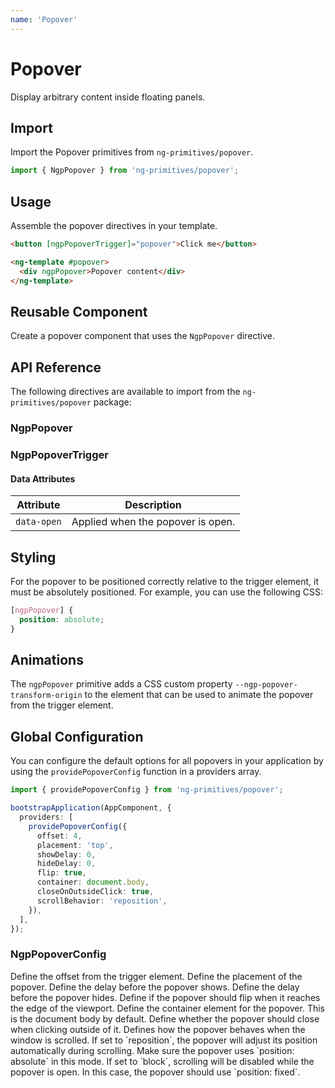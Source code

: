 ```yaml
---
name: 'Popover'
---
```


# Popover

Display arbitrary content inside floating panels.

<docs-example name="popover"></docs-example>

## Import

Import the Popover primitives from `ng-primitives/popover`.

```ts
import { NgpPopover } from 'ng-primitives/popover';
```

## Usage

Assemble the popover directives in your template.

```html
<button [ngpPopoverTrigger]="popover">Click me</button>

<ng-template #popover>
  <div ngpPopover>Popover content</div>
</ng-template>
```

## Reusable Component

Create a popover component that uses the `NgpPopover` directive.

<docs-snippet name="popover"></docs-snippet>

## API Reference

The following directives are available to import from the `ng-primitives/popover` package:

### NgpPopover

<api-docs name="NgpPopover"></api-docs>

### NgpPopoverTrigger

<api-docs name="NgpPopoverTrigger"></api-docs>

#### Data Attributes

| Attribute   | Description                       |
| ----------- | --------------------------------- |
| `data-open` | Applied when the popover is open. |

## Styling

For the popover to be positioned correctly relative to the trigger element, it must be absolutely positioned. For example, you can use the following CSS:

```css
[ngpPopover] {
  position: absolute;
}
```

## Animations

The `ngpPopover` primitive adds a CSS custom property `--ngp-popover-transform-origin` to the element that can be used to animate the popover from the trigger element.

## Global Configuration

You can configure the default options for all popovers in your application by using the `providePopoverConfig` function in a providers array.

```ts
import { providePopoverConfig } from 'ng-primitives/popover';

bootstrapApplication(AppComponent, {
  providers: [
    providePopoverConfig({
      offset: 4,
      placement: 'top',
      showDelay: 0,
      hideDelay: 0,
      flip: true,
      container: document.body,
      closeOnOutsideClick: true,
      scrollBehavior: 'reposition',
    }),
  ],
});
```

### NgpPopoverConfig

<prop-details name="offset" type="number">
  Define the offset from the trigger element.
</prop-details>

<prop-details name="placement" type="'top' | 'right' | 'bottom' | 'left'">
  Define the placement of the popover.
</prop-details>

<prop-details name="showDelay" type="number">
  Define the delay before the popover shows.
</prop-details>

<prop-details name="hideDelay" type="number">
  Define the delay before the popover hides.
</prop-details>

<prop-details name="flip" type="boolean">
  Define if the popover should flip when it reaches the edge of the viewport.
</prop-details>

<prop-details name="container" type="HTMLElement">
  Define the container element for the popover. This is the document body by default.
</prop-details>

<prop-details name="closeOnOutsideClick" type="boolean">
  Define whether the popover should close when clicking outside of it.
</prop-details>

<prop-details name="scrollBehavior" type="reposition | block">
Defines how the popover behaves when the window is scrolled. If set to `reposition`, the popover will adjust its position automatically during scrolling. Make sure the popover uses `position: absolute` in this mode. If set to `block`, scrolling will be disabled while the popover is open. In this case, the popover should use `position: fixed`.
</prop-details>

